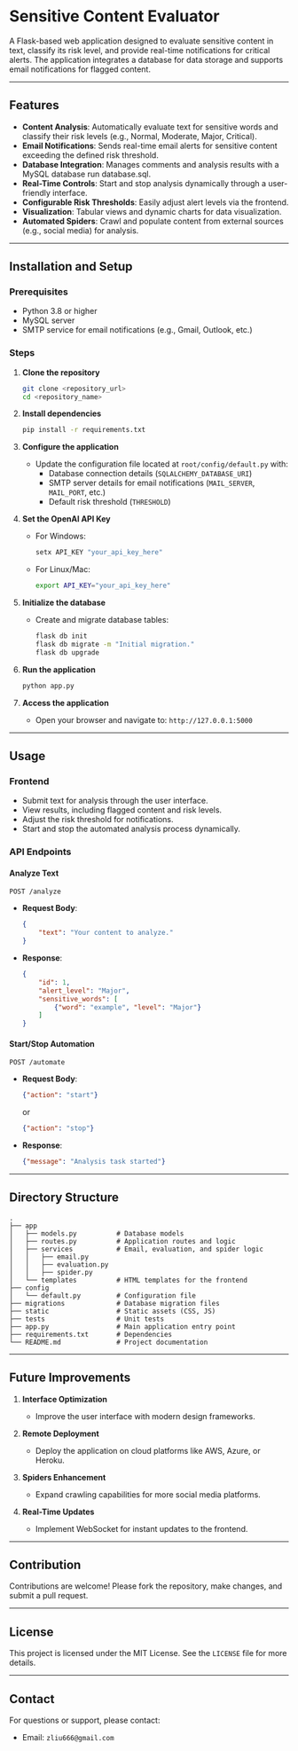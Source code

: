 # Sensitive Content Evaluator

A Flask-based web application designed to evaluate sensitive content in text, classify its risk level, and provide real-time notifications for critical alerts. The application integrates a database for data storage and supports email notifications for flagged content.

---

## Features

- **Content Analysis**: Automatically evaluate text for sensitive words and classify their risk levels (e.g., Normal, Moderate, Major, Critical).
- **Email Notifications**: Sends real-time email alerts for sensitive content exceeding the defined risk threshold.
- **Database Integration**: Manages comments and analysis results with a MySQL database run database.sql.
- **Real-Time Controls**: Start and stop analysis dynamically through a user-friendly interface.
- **Configurable Risk Thresholds**: Easily adjust alert levels via the frontend.
- **Visualization**: Tabular views and dynamic charts for data visualization.
- **Automated Spiders**: Crawl and populate content from external sources (e.g., social media) for analysis.

---

## Installation and Setup

### Prerequisites

- Python 3.8 or higher
- MySQL server
- SMTP service for email notifications (e.g., Gmail, Outlook, etc.)

### Steps

1. **Clone the repository**
   ```bash
   git clone <repository_url>
   cd <repository_name>
   ```

2. **Install dependencies**
   ```bash
   pip install -r requirements.txt
   ```

3. **Configure the application**
   - Update the configuration file located at `root/config/default.py` with:
     - Database connection details (`SQLALCHEMY_DATABASE_URI`)
     - SMTP server details for email notifications (`MAIL_SERVER`, `MAIL_PORT`, etc.)
     - Default risk threshold (`THRESHOLD`)
   
4. **Set the OpenAI API Key**
   - For Windows:
     ```bash
     setx API_KEY "your_api_key_here"
     ```
   - For Linux/Mac:
     ```bash
     export API_KEY="your_api_key_here"
     ```

5. **Initialize the database**
   - Create and migrate database tables:
     ```bash
     flask db init
     flask db migrate -m "Initial migration."
     flask db upgrade
     ```

6. **Run the application**
   ```bash
   python app.py
   ```

7. **Access the application**
   - Open your browser and navigate to: `http://127.0.0.1:5000`

---

## Usage

### Frontend
- Submit text for analysis through the user interface.
- View results, including flagged content and risk levels.
- Adjust the risk threshold for notifications.
- Start and stop the automated analysis process dynamically.

### API Endpoints
#### **Analyze Text**
`POST /analyze`
- **Request Body**:
  ```json
  {
      "text": "Your content to analyze."
  }
  ```
- **Response**:
  ```json
  {
      "id": 1,
      "alert_level": "Major",
      "sensitive_words": [
          {"word": "example", "level": "Major"}
      ]
  }
  ```

#### **Start/Stop Automation**
`POST /automate`
- **Request Body**:
  ```json
  {"action": "start"}
  ```
  or
  ```json
  {"action": "stop"}
  ```

- **Response**:
  ```json
  {"message": "Analysis task started"}
  ```

---

## Directory Structure

```plaintext
.
├── app
│   ├── models.py          # Database models
│   ├── routes.py          # Application routes and logic
│   ├── services           # Email, evaluation, and spider logic
│   │   ├── email.py
│   │   ├── evaluation.py
│   │   ├── spider.py
│   └── templates          # HTML templates for the frontend
├── config
│   └── default.py         # Configuration file
├── migrations             # Database migration files
├── static                 # Static assets (CSS, JS)
├── tests                  # Unit tests
├── app.py                 # Main application entry point
├── requirements.txt       # Dependencies
└── README.md              # Project documentation
```

---

## Future Improvements

1. **Interface Optimization**
   - Improve the user interface with modern design frameworks.

2. **Remote Deployment**
   - Deploy the application on cloud platforms like AWS, Azure, or Heroku.

3. **Spiders Enhancement**
   - Expand crawling capabilities for more social media platforms.

4. **Real-Time Updates**
   - Implement WebSocket for instant updates to the frontend.

---

## Contribution

Contributions are welcome! Please fork the repository, make changes, and submit a pull request.

---

## License
This project is licensed under the MIT License. See the `LICENSE` file for more details.

---

## Contact
For questions or support, please contact:
- Email: `zliu666@gmail.com`
